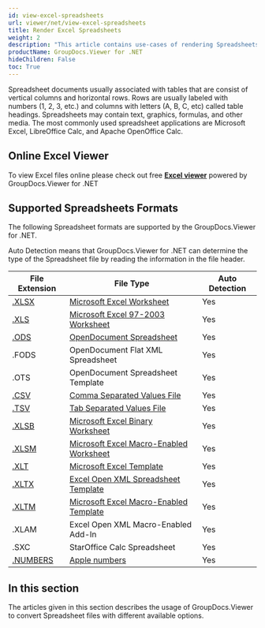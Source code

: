 ```yaml
---
id: view-excel-spreadsheets
url: viewer/net/view-excel-spreadsheets
title: Render Excel Spreadsheets
weight: 2
description: "This article contains use-cases of rendering Spreadsheets with GroupDocs.Viewer within your .NET applications."
productName: GroupDocs.Viewer for .NET
hideChildren: False
toc: True
---
```

Spreadsheet documents usually associated with tables that are consist of vertical columns and horizontal rows. Rows are usually labeled with numbers (1, 2, 3, etc.) and columns with letters (A, B, C, etc) called table headings. Spreadsheets may contain text, graphics, formulas, and other media. The most commonly used spreadsheet applications are Microsoft Excel, LibreOffice Calc, and Apache OpenOffice Calc.

## Online Excel Viewer

To view Excel files online please check out free **[Excel viewer](https://products.groupdocs.app/viewer/excel)** powered by GroupDocs.Viewer for .NET

## Supported Spreadsheets Formats

The following Spreadsheet formats are supported by the GroupDocs.Viewer for .NET.

Auto Detection means that GroupDocs.Viewer for .NET can determine the type of the Spreadsheet file by reading the information in the file header.

| File Extension | File Type | Auto Detection |
| --- | --- | --- |
| [.XLSX](https://docs.fileformat.com/spreadsheet/xlsx) | [Microsoft Excel Worksheet](https://docs.fileformat.com/spreadsheet/xlsx) | Yes |
| [.XLS](https://docs.fileformat.com/spreadsheet/xls) | [Microsoft Excel 97-2003 Worksheet](https://docs.fileformat.com/spreadsheet/xls) | Yes |
| [.ODS](https://docs.fileformat.com/spreadsheet/ods) | [OpenDocument Spreadsheet](https://docs.fileformat.com/spreadsheet/ods) | Yes |
| .FODS | OpenDocument Flat XML Spreadsheet | Yes |
| .OTS | OpenDocument Spreadsheet Template | Yes |
| [.CSV](https://docs.fileformat.com/spreadsheet/csv) | [Comma Separated Values File](https://docs.fileformat.com/spreadsheet/csv) | Yes |
| [.TSV](https://docs.fileformat.com/spreadsheet/tsv) | [Tab Separated Values File](https://docs.fileformat.com/spreadsheet/tsv) | Yes |
| [.XLSB](https://docs.fileformat.com/spreadsheet/xlsb) | [Microsoft Excel Binary Worksheet](https://docs.fileformat.com/spreadsheet/xlsb) | Yes |
| [.XLSM](https://docs.fileformat.com/spreadsheet/xlsm) | [Microsoft Excel Macro-Enabled Worksheet](https://docs.fileformat.com/spreadsheet/xlsm) | Yes |
| [.XLT](https://docs.fileformat.com/spreadsheet/xlt) | [Microsoft Excel Template](https://docs.fileformat.com/spreadsheet/xlt) | Yes |
| [.XLTX](https://docs.fileformat.com/spreadsheet/xltx) | [Excel Open XML Spreadsheet Template](https://docs.fileformat.com/spreadsheet/xltx) | Yes |
| [.XLTM](https://docs.fileformat.com/spreadsheet/xltm) | [Microsoft Excel Macro-Enabled Template](https://docs.fileformat.com/spreadsheet/xltm) | Yes |
| .XLAM | Excel Open XML Macro-Enabled Add-In | Yes |
| .SXC | StarOffice Calc Spreadsheet | Yes |
| [.NUMBERS](https://docs.fileformat.com/spreadsheet/numbers) | [Apple numbers](https://docs.fileformat.com/spreadsheet/numbers) | Yes |

## In this section

The articles given in this section describes the usage of GroupDocs.Viewer to convert Spreadsheet files with different available options.
